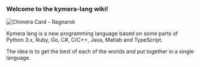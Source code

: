 ### Welcome to the kymera-lang wiki!

![](https://camo.githubusercontent.com/3df75fc4d185864d6b8f782d418f2f9a9afc8860/68747470733a2f2f7669676e65747465312e77696b69612e6e6f636f6f6b69652e6e65742f7261676e61726f6b383831322f696d616765732f362f36342f4368696d657261436172642e706e672f7265766973696f6e2f6c61746573743f63623d3230313330323139303030343334 "Chimera Card - Ragnarok")

Kymera lang is a new programming language based on some parts of Python 3.x, Ruby, Go, C\#, C/C++, Java, Matlab and TypeScript.

The idea is to get the best of each of the worlds and put together in a single language.


